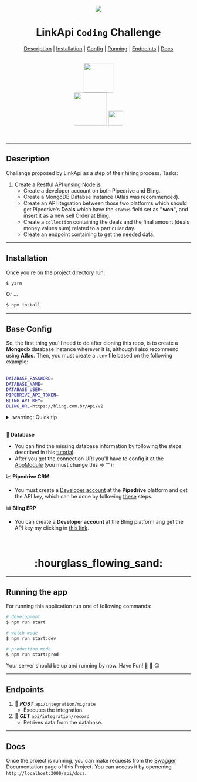 <p align="center">
  <img src="https://avatars.githubusercontent.com/u/38729977?s=200&v=4" />
</p>

<h1 align=center>
    LinkApi <code>Coding</code> Challenge 
</h1>


<div align=center>
    <a href="#desc">Description</a> | <a href="#install">Installation</a> | <a href="#config">Config</a> | <a href="#running">Running</a> | <a href="#endpoints">Endpoints</a> | <a href="#docs">Docs</a>
</div>    

<br>

<p align="center">
  <img src="https://nodejs.dev/static/nodejs-logo-light-mode-e8344f71081da53be8ee1098584a0ab6.svg" width="80px"/>
  <br>
  <img src="https://static1.smartbear.co/swagger/media/assets/images/swagger_logo.svg" width="90px"/>
  <img src="https://docs.nestjs.com/assets/logo-small.svg" width="40px"/>
  
</p>

<br>
<hr>
<h2 id="desc"> 
    Description 
</h2>

 Challange proposed by LinkApi as a step of their hiring process.
Tasks:
1. Create a Restful API unsing [Node.js](https://nodejs.org/en/)
    - Create a developer account on both Pipedrive and Bling.  
    - Create a MongoDB Databse Instance (Atlas was recommended).  
    - Create an API Itegration between those two platforms which should get Pipedrive's **Deals** which have the `status` field set as **"won"**, and insert it as a new sell Order at Bling.  
    - Create a `collection` containing the deals and the final amount (deals money values sum) related to a particular day.  
    - Create an endpoint containing to get the needed data.

- - - -
<h2 id="install">
  Installation  
</h2>

Once you're on the project directory run:


```bash
$ yarn
```
Or ...  

```bash
$ npm install
```
- - - -
<h2 id="config">
   Base Config
</h2>

So, the first thing you'll need to do after cloning this repo, is to create a **Mongodb** database instance wherever it is, although I also recommend using **Atlas**. Then, you must
create a `.env` file based on the following example:  
<br>

```bash
DATABASE_PASSWORD=
DATABASE_NAME=
DATABASE_USER=
PIPEDRIVE_API_TOKEN=
BLING_API_KEY=
BLING_URL=https://bling.com.br/Api/v2

```

<details>
    <summary>:warning: Quick tip </summary>
    This project was designed to connect to the database via uri, so if you wish go through a different process beware that it's on you. 
</details>
<br>

**:floppy_disk: Database**  
 - You can find the missing database information by following the steps described in this [tutorial](https://docs.atlas.mongodb.com/getting-started/).
 - After you get the connection URI you'll have to config it at the [AppModule](https://github.com/gabrielFernandes-dev/linkapi-challenge-v2/blob/master/src/app.module.ts) (you must change this => "<domain>");
 
**:chart_with_upwards_trend: Pipedrive CRM**
 - You must create a [Developer account](https://developers.pipedrive.com) at the **Pipedrive** platform and get the API key, which can be done by following [these](https://support.pipedrive.com/en/article/how-can-i-find-my-personal-api-key) steps.
 
**:bar_chart: Bling ERP**
 - You can create a **Developer account** at the Bling platform ang get the API key my clicking in [this link](https://ajuda.bling.com.br/hc/pt-br/articles/360035558634-Usu%C3%A1rio-e-Usu%C3%A1rio-API).

<br>

<h1 align=center>
  :hourglass_flowing_sand:  
</h1>
  
- - - - 
<h2 id="running">
 Running the app
</h2>

For running this application run one of following commands:

```bash
# development
$ npm run start

# watch mode
$ npm run start:dev

# production mode
$ npm run start:prod
```

Your server should be up and running by now. Have Fun! :rocket: :tada: :wink:

 - - - -  
<h2 id="endpoints">
 Endpoints
</h2>


1. :incoming_envelope: ***POST*** `api/integration/migrate` 
    - Executes the integration.
2. :open_file_folder: ***GET*** `api/integration/record`
    - Retrives data from the database.
- - - -

<h2 id="docs">
 Docs
</h2>

Once the project is running, you can make requests from the [Swagger](https://docs.nestjs.com/openapi/introduction) Documentation page of this Project. You can access it by openening `http://localhost:3000/api/docs`.
